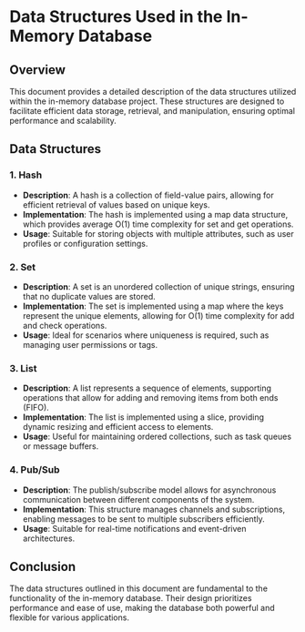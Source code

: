 # Data Structures Used in the In-Memory Database

## Overview

This document provides a detailed description of the data structures utilized within the in-memory database project. These structures are designed to facilitate efficient data storage, retrieval, and manipulation, ensuring optimal performance and scalability.

## Data Structures

### 1. Hash

- **Description**: A hash is a collection of field-value pairs, allowing for efficient retrieval of values based on unique keys.
- **Implementation**: The hash is implemented using a map data structure, which provides average O(1) time complexity for set and get operations.
- **Usage**: Suitable for storing objects with multiple attributes, such as user profiles or configuration settings.

### 2. Set

- **Description**: A set is an unordered collection of unique strings, ensuring that no duplicate values are stored.
- **Implementation**: The set is implemented using a map where the keys represent the unique elements, allowing for O(1) time complexity for add and check operations.
- **Usage**: Ideal for scenarios where uniqueness is required, such as managing user permissions or tags.

### 3. List

- **Description**: A list represents a sequence of elements, supporting operations that allow for adding and removing items from both ends (FIFO).
- **Implementation**: The list is implemented using a slice, providing dynamic resizing and efficient access to elements.
- **Usage**: Useful for maintaining ordered collections, such as task queues or message buffers.

### 4. Pub/Sub

- **Description**: The publish/subscribe model allows for asynchronous communication between different components of the system.
- **Implementation**: This structure manages channels and subscriptions, enabling messages to be sent to multiple subscribers efficiently.
- **Usage**: Suitable for real-time notifications and event-driven architectures.

## Conclusion

The data structures outlined in this document are fundamental to the functionality of the in-memory database. Their design prioritizes performance and ease of use, making the database both powerful and flexible for various applications.